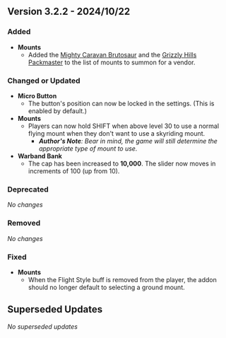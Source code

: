 ## Version 3.2.2 - 2024/10/22

### Added
- **Mounts**
  - Added the [Mighty Caravan Brutosaur](https://www.wowhead.com/item=163042/reins-of-the-mighty-caravan-brutosaur) and the [Grizzly Hills Packmaster](https://www.wowhead.com/spell=457485) to the list of mounts to summon for a vendor.
### Changed or Updated
- **Micro Button**
  - The button's position can now be locked in the settings. (This is enabled by default.)
- **Mounts**
  - Players can now hold SHIFT when above level 30 to use a normal flying mount when they don't want to use a skyriding mount.
    - _**Author's Note**: Bear in mind, the game will still determine the appropriate type of mount to use._
- **Warband Bank**
  - The cap has been increased to **10,000**. The slider now moves in increments of 100 (up from 10).
### Deprecated
_No changes_
### Removed
_No changes_
### Fixed
- **Mounts**
  - When the Flight Style buff is removed from the player, the addon should no longer default to selecting a ground mount.

## Superseded Updates
_No superseded updates_